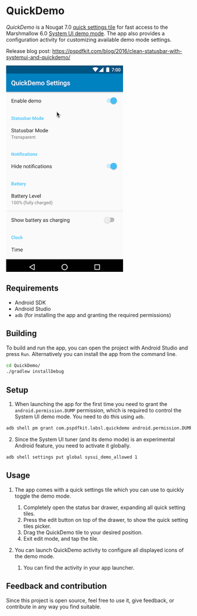 # QuickDemo

_QuickDemo_ is a Nougat 7.0 [quick settings tile](https://developer.android.com/about/versions/nougat/android-7.0.html#tile_api) for fast access to the Marshmallow 6.0 [System UI demo mode](https://android.googlesource.com/platform/frameworks/base/+/android-6.0.0_r1/packages/SystemUI/docs/demo_mode.md). The app also provides a configuration activity for customizing available demo mode settings.

Release blog post: https://pspdfkit.com/blog/2016/clean-statusbar-with-systemui-and-quickdemo/

![QuickDemo in action](showcase.gif)

## Requirements

* Android SDK
* Android Studio
* `adb` (for installing the app and granting the required permissions)

## Building

To build and run the app, you can open the project with Android Studio and press `Run`. Alternatively you can install the app from the command line.

```bash
cd QuickDemo/
./gradlew installDebug
```

## Setup

1. When launching the app for the first time you need to grant the `android.permission.DUMP` permission, which is required to control the System UI demo mode. You need to do this using `adb`.

  ```bash
  adb shell pm grant com.pspdfkit.labsl.quickdemo android.permission.DUMP
  ```

2. Since the System UI tuner (and its demo mode) is an experimental Android feature, you need to activate it globally.

  ```bash
  adb shell settings put global sysui_demo_allowed 1
  ```
  
## Usage

1. The app comes with a quick settings tile which you can use to quickly toggle the demo mode.  
    1. Completely open the status bar drawer, expanding all quick setting tiles.
    2. Press the edit button on top of the drawer, to show the quick setting tiles picker.
    3. Drag the QuickDemo tile to your desired position.
    4. Exit edit mode, and tap the tile.

2. You can launch QuickDemo activity to configure all displayed icons of the demo mode.
    1. You can find the activity in your app launcher.

## Feedback and contribution

Since this project is open source, feel free to use it, give feedback, or contribute in any way you find suitable.
